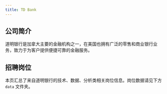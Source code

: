 ```yaml
---
title: TD Bank
---
```


## 公司简介
道明银行是加拿大主要的金融机构之一，在美国也拥有广泛的零售和商业银行业务，致力于为客户提供便捷可靠的金融服务。

## 招聘岗位
本页汇总了来自道明银行的技术、数据、分析类相关岗位信息。岗位数据请见下方 `data` 文件夹。
